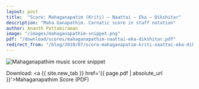 ```yaml
---
layout: post
title:  "Score: Mahaganapatim (Kriti) – Naattai – Eka – Dikshitar"
description: "Maha Ganapathim. Carnatic score in staff notation"
author: Ananth Pattabiraman
image: "/images/mahaganapathim-snippet.png"
pdf: "/download/scores/mahaganapathim-naattai-eka-dikshitar.pdf" 
redirect_from: "/blog/2010/07/score-mahaganapatim-kriti-naattai-eka-dikshitar/"
---
```


<img class="img-fluid" src='{{ page.image | absolute_url }}' alt='Mahaganapathim music score snippet' />

<script type="application/ld+json">
{
  "@context": "http://schema.org/",
  "@type": "DigitalDocument",
  "name": "Music score of Mahaganapathim, Nata ragam"
  "author": "Ananth Pattabiraman"
  "ContentUrl": "{{ page.pdf | absolute_url }}",
  "InLanguage": "English",
  "isFamilyFriendly": True,
  "keywords": [ "Carnatic Music", "Music Score", "Notation", "Composition", "Maha Ganapathim", "Dikshitar" ]
}
</script>
Download:
<a {{ site.new_tab }} href='{{ page.pdf | absolute_url }}'>Mahaganapathim Score (PDF)</a>
